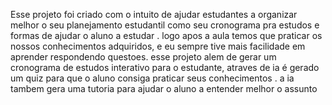 Esse projeto foi criado com o intuito de ajudar estudantes a organizar melhor o seu planejamento estudantil como seu cronograma pra estudos e formas de ajudar o aluno a estudar . 
logo apos a aula temos que praticar os nossos conhecimentos adquiridos, e eu sempre tive mais facilidade em aprender respondendo questoes. esse projeto alem de gerar um cronograma de estudos
interativo para o estudante, atraves de ia é gerado um quiz para que o aluno consiga praticar seus conhecimentos . a ia tambem gera uma tutoria para ajudar o aluno a entender melhor o assunto
